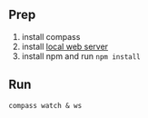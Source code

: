 ## Prep
1. install compass
2. install [local web server](https://www.npmjs.com/package/local-web-server)
3. install npm and run `npm install`


## Run
`compass watch & ws`